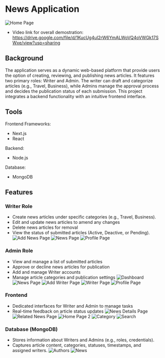 # News Application
![Home Page](https://github.com/user-attachments/assets/e454bdd1-62e6-4528-9dab-7132cc2d3528)
- Video link for overall demostration: https://drive.google.com/file/d/1KucUg4uI2rW6YmALWoVQ4oVWGk17SWxe/view?usp=sharing


## Background
The application serves as a dynamic web-based platform that provide users the option of creating, reviewing, and publishing news articles. It features two primary roles: Writer and Admin. The writer can draft and categorize articles (e.g., Travel, Business), while Admins manage the approval process and decides the publication status of each submission. This project integrates a backend functionality with an intuitive frontend interface.


## Tools
Frontend Frameworks: 
- Next.js
- React
  
Backend: 
- Node.js
  
Database: 
- MongoDB


## Features
### Writer Role
- Create news articles under specific categories (e.g., Travel, Business).
- Edit and update news articles to amend any changes
- Delete news articles for removal 
- View the status of submitted articles (Active, Deactive, or Pending).
![Add News Page](https://github.com/user-attachments/assets/82b919ae-cfa9-448f-9282-458a6d723bb2)
![News Page](https://github.com/user-attachments/assets/e98c6be0-36dd-483a-92f6-2b9ef378fb62)
![Profile Page](https://github.com/user-attachments/assets/31c1acb4-4920-4cc2-a8df-0cd49536fdc3)



### Admin Role
- View and manage a list of submitted articles
- Approve or decline news articles for publication
- Add and manage Writer accounts
- Manage article categories and publication settings
![Dashboard](https://github.com/user-attachments/assets/2b1c3c00-0ed7-4b34-9ee8-028a835c7d77)
![News Page](https://github.com/user-attachments/assets/e61017fe-ead8-4ce2-93ac-5ef184e0a639)
![Add Writer Page](https://github.com/user-attachments/assets/f5d5c6cd-aa2a-44fe-8f16-21fc41cad4d1)
![Writer Page](https://github.com/user-attachments/assets/96199b4c-7733-420d-a817-fd7df98c2640)
![Profile Page](https://github.com/user-attachments/assets/b37adde6-3e3c-4bdb-9685-45744b63cc3a)




### Frontend
- Dedicated interfaces for Writer and Admin to manage tasks
- Real-time feedback on article status updates
![News Details Page](https://github.com/user-attachments/assets/5bc2571a-e1f7-4dde-9c60-6e808cdf408f)
![Related News Page](https://github.com/user-attachments/assets/c26a00a3-68db-439d-886f-5e756e44fd51)
![Home Page 2](https://github.com/user-attachments/assets/4e5800ce-7418-48d8-92dd-a7fc1d002b6c)
![Category](https://github.com/user-attachments/assets/babf6223-1bb7-493e-ae8e-78a2b9841bdb)
![Search](https://github.com/user-attachments/assets/c35ca81b-b3b2-4dff-a3fd-7b5bb29b8691)





### Database (MongoDB)
- Stores information about Writers and Admins (e.g., roles, credentials).
- Captures article content, categories, statuses, timestamps, and assigned writers.
![Authors](https://github.com/user-attachments/assets/3f51df15-0855-4a4c-91f0-e2da04bfd443)
![News](https://github.com/user-attachments/assets/6d0612ce-028d-4673-9ff1-fd3bb9fac24f)









